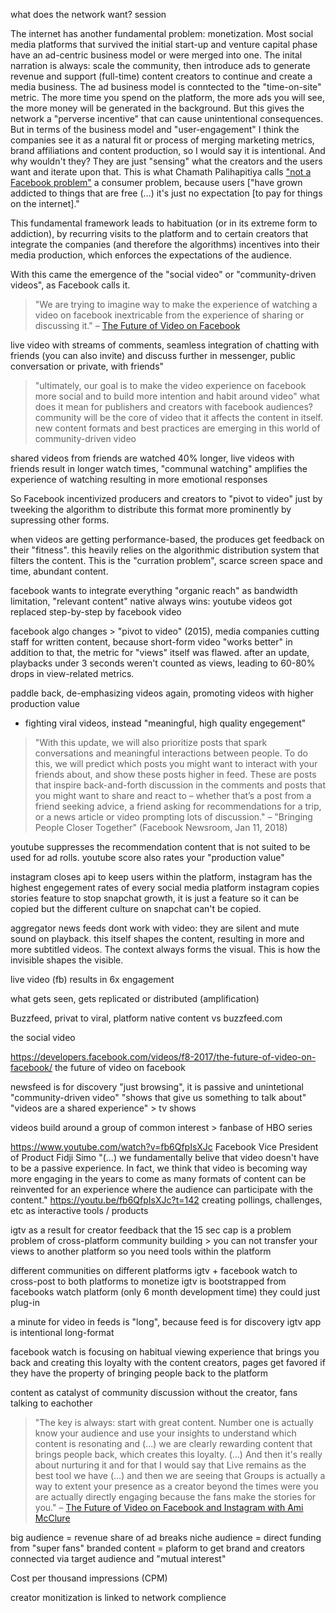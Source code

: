 what does the network want? session

The internet has another fundamental problem: monetization. Most social media platforms that survived the initial start-up and venture capital phase have an ad-centric business model or were merged into one. The inital narration is always: scale the community, then introduce ads to generate revenue and support (full-time) content creators to continue and create a media business. 
The ad business model is conntected to the "time-on-site" metric. The more time you spend on the platform, the more ads you will see, the more money will be generated in the background.
But this gives the network a "perverse incentive" that can cause unintentional consequences.
But in terms of the business model and "user-engagement" I think the companies see it as a natural fit or process of merging marketing metrics, brand affiliations and content production, so I would say it is intentional. And why wouldn't they? They are just "sensing" what the creators and the users want and iterate upon that. This is what Chamath Palihapitiya calls ["not a Facebook problem"][1] a consumer problem, because users ["have grown addicted to things that are free (...) it's just no expectation [to pay for things on the internet]."

This fundamental framework leads to habituation (or in its extreme form to addiction), by recurring visits to the platform and to certain creators that integrate the companies (and therefore the algorithms) incentives into their media production, which enforces the expectations of the audience.

With this came the emergence of the "social video" or "community-driven videos", as Facebook calls it.

> "We are trying to imagine way to make the experience of watching a video on facebook inextricable from the experience of sharing or discussing it." – [The Future of Video on Facebook][2]

live video with streams of comments, seamless integration of chatting with friends (you can also invite) and discuss further in messenger, public conversation or private, with friends" 


> "ultimately, our goal is to make the video experience on facebook more social and to build more intention and habit around video"
what does it mean for publishers and creators with facebook audiences?
community will be the core of video that it affects the content in itself. new content formats and best practices are emerging in this world of community-driven video 

shared videos from friends are watched 40% longer, live videos with friends result in longer watch times, "communal watching" amplifies the experience of watching resulting in more emotional responses


So Facebook incentivized producers and creators to "pivot to video" just by tweeking the algorithm to distribute this format more prominently by supressing other forms.

  when videos are getting performance-based, the produces get feedback on their "fitness". this heavily relies on the algorithmic distribution system that filters the content. This is the "curration problem", scarce screen space and time, abundant content.







facebook wants to integrate everything
"organic reach" as bandwidth limitation, "relevant content"
native always wins: youtube videos got replaced step-by-step by facebook video

facebook algo changes > "pivot to video" (2015), media companies cutting staff for written content, because short-form video "works better"
in addition to that, the metric for "views" itself was flawed. after an update, playbacks under 3 seconds weren't counted as views, leading to 60-80% drops in view-related metrics.


paddle back, de-emphasizing videos again, promoting videos with higher production value
- fighting viral videos, instead "meaningful, high quality engegement"

> "With this update, we will also prioritize posts that spark conversations and meaningful interactions between people. To do this, we will predict which posts you might want to interact with your friends about, and show these posts higher in feed. These are posts that inspire back-and-forth discussion in the comments and posts that you might want to share and react to – whether that’s a post from a friend seeking advice, a friend asking for recommendations for a trip, or a news article or video prompting lots of discussion."
– "Bringing People Closer Together" (Facebook Newsroom, Jan 11, 2018)


youtube suppresses the recommendation content that is not suited to be used for ad rolls.
youtube score also rates your "production value"

instagram closes api to keep users within the platform, instagram has the highest engegement rates of every social media platform
instagram copies stories feature to stop snapchat growth, it is just a feature so it can be copied but the different culture on snapchat can't be copied.


aggregator news feeds dont work with video: they are silent and mute sound on playback. this itself shapes the content, resulting in more and more subtitled videos. The context always forms the visual. This is how the invisible shapes the visible. 

live video (fb) results in 6x engagement


  what gets seen, gets replicated or distributed (amplification)
  
  

  
  
  
  
Buzzfeed, privat to viral, platform native content vs buzzfeed.com

the social video

https://developers.facebook.com/videos/f8-2017/the-future-of-video-on-facebook/
the future of video on facebook

newsfeed is for discovery "just browsing", it is passive and unintetional 
"community-driven video"
"shows that give us something to talk about"
"videos are a shared experience" > tv shows



videos build around a group of common interest > fanbase of HBO series




https://www.youtube.com/watch?v=fb6QfpIsXJc
Facebook Vice President of Product Fidji Simo 
"(...) we fundamentally belive that video doesn't have to be a passive experience. In fact, we think that video is becoming way more engaging in the years to come as many formats of content can be reinvented for an experience where the audience can participate with the content."
https://youtu.be/fb6QfpIsXJc?t=142
creating pollings, challenges, etc as interactive tools / products


igtv as a result for creator feedback that the 15 sec cap is a problem
problem of cross-platform community building > you can not transfer your views to another platform so you need tools within the platform

different communities on different platforms 
igtv + facebook watch to cross-post to both platforms to monetize
igtv is bootstrapped from facebooks watch platform (only 6 month development time) they could just plug-in

a minute for video in feeds is "long", because feed is for discovery
igtv app is intentional long-format 

facebook watch is focusing on habitual viewing experience that brings you back and creating this loyalty with the content creators, pages get favored if they have the property of bringing people back to the platform 

content as catalyst of community discussion without the creator, fans talking to eachother 

> "The key is always: start with great content. Number one is actually know your audience and use your insights to understand which content is resonating and (...) we are clearly rewarding content that brings people back, which creates this loyalty. (...) And then it's really about nurturing it and for that I would say that Live remains as the best tool we have (...) and then we are seeing that Groups is actually a way to extent your presence as a creator beyond the times were you are actually  directly engaging because the fans make the stories for you."
– [The Future of Video on Facebook and Instagram with Ami McClure][3]


big audience = revenue share of ad breaks
niche audience = direct funding from "super fans"
branded content = plaform to get brand and creators connected via target audience and "mutual interest"


Cost per thousand impressions (CPM)

creator monitization is linked to network complience


[1]:https://youtu.be/hZY986XSHxM?t=111
[2]:https://youtu.be/RPqVq9A4o_4?t=1829
[3]:https://youtu.be/fb6QfpIsXJc?t=876